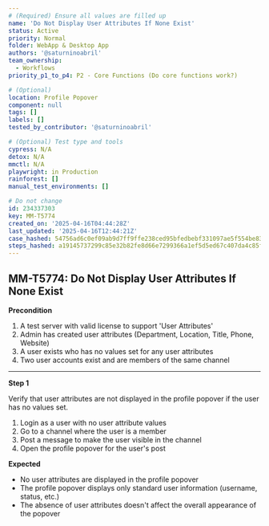 ```yaml
---
# (Required) Ensure all values are filled up
name: 'Do Not Display User Attributes If None Exist'
status: Active
priority: Normal
folder: WebApp & Desktop App
authors: '@saturninoabril'
team_ownership:
  - Workflows
priority_p1_to_p4: P2 - Core Functions (Do core functions work?)

# (Optional)
location: Profile Popover
component: null
tags: []
labels: []
tested_by_contributor: '@saturninoabril'

# (Optional) Test type and tools
cypress: N/A
detox: N/A
mmctl: N/A
playwright: in Production
rainforest: []
manual_test_environments: []

# Do not change
id: 234337303
key: MM-T5774
created_on: '2025-04-16T04:44:28Z'
last_updated: '2025-04-16T12:44:21Z'
case_hashed: 54756ad6c0ef09ab9d7ff9ffe238ced95bfedbebf331097ae5f554be83cc9fb7873bcf6212cd71702c3685fd3ddec431
steps_hashed: a19145737299c85e32b82fe8d66e7299366a1ef5d5ed67c407da4c85fb6efef81509ea4d336c219ad37e4652b0c8cfd8
---
```


<!-- (Auto-generated) Based on frontmatter's "key" and "name" -->

## MM-T5774: Do Not Display User Attributes If None Exist

**Precondition**

1. A test server with valid license to support 'User Attributes'
2. Admin has created user attributes (Department, Location, Title, Phone, Website)
3. A user exists who has no values set for any user attributes
4. Two user accounts exist and are members of the same channel

---

**Step 1**

Verify that user attributes are not displayed in the profile popover if the user has no values set.

1. Login as a user with no user attribute values
2. Go to a channel where the user is a member
3. Post a message to make the user visible in the channel
4. Open the profile popover for the user's post

**Expected**

- No user attributes are displayed in the profile popover
- The profile popover displays only standard user information (username, status, etc.)
- The absence of user attributes doesn't affect the overall appearance of the popover
